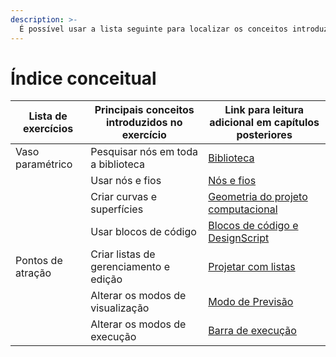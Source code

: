 ```yaml
---
description: >-
  É possível usar a lista seguinte para localizar os conceitos introduzidos nos fluxos de trabalho de amostra.
---
```


# Índice conceitual

| Lista de exercícios | Principais conceitos introduzidos no exercício | Link para leitura adicional em capítulos posteriores |
| ---------------- | ------------------------------------ | ---------------------------------------------------------------------------------------------------------- |
| Vaso paramétrico | Pesquisar nós em toda a biblioteca | [Biblioteca](../3\_user\_interface/2-library.md) |
|                  | Usar nós e fios | [Nós e fios](../4\_nodes\_and\_wires/) |
|                  | Criar curvas e superfícies | [Geometria do projeto computacional](../5\_essential\_nodes\_and\_concepts/5-2\_geometry-for-computational-design/) |
|                  | Usar blocos de código | [Blocos de código e DesignScript](../8\_coding\_in\_dynamo/8-1\_code-blocks-and-design-script/) |
| Pontos de atração | Criar listas de gerenciamento e edição | [Projetar com listas](../5\_essential\_nodes\_and\_concepts/5-4\_designing-with-lists/) |
|                  | Alterar os modos de visualização | [Modo de Previsão](../3\_user\_interface/1-workspace.md#preview-mode) |
|                  | Alterar os modos de execução | [Barra de execução](../3\_user\_interface/#execution-bar) |
